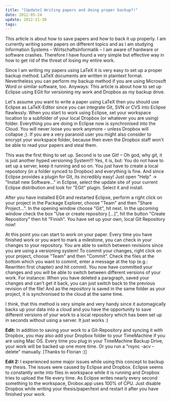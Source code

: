 ```yaml
---
title: "[Update] Writing papers and doing proper backup?!"
date: 2012-05-24
update: 2012-11-30
tags:
---
```

This article is about how to save papers and how to back it up properly. I am currently writing some papers on different topics and as I am studying Information Systems – Wirtschaftsinformatik – I am aware of hardware or software crashes. Therefore I have found a very simple but effective way in how to get rid of the threat of losing my entire work.

<!--more-->

Since I am writing my papers using LaTeX it is very easy to set up a proper backup method. LaTeX documents are written in plaintext format. Nevertheless you can perform my backup method if you are using Microsoft Word or similar software, too. Anyways: This article is about how to set up Eclipse using EGit for versioning my work and Dropbox as my backup drive.

Let's assume you want to write a paper using LaTeX then you should use Eclipse as LaTeX-Editor since you can integrate Git, SVN or CVS into Eclipse flawlessly. When you start to work using Eclipse, set your workspace location to a subfolder of your local Dropbox (or whatever you are using) folder. Everything you are doing in Eclipse now is synchronised into the Cloud. You will never loose you work anymore – unless Dropbox will collapse ;). If you are a very paranoid user you might also consider to encrypt your workspace folder, because then even the Dropbox staff won't be able to read your papers and steal them.

This was the first thing to set up. Second is to use Git! – Oh god, why git, it is just another hyped versioning System!!! Yes, it is, but: You do not have to set up a server, keep it running and so on. You just have to create a local repository (in a folder synced to Dropbox) and everything is fine. And since Eclipse provides a plugin for Git, its incredibly easy! Just open "Help" -&gt; "Install new Software..." in Eclipse, select the update site of your current Eclipse distribution and look for "EGit" plugin. Select it and install.

After you have installed EGit and restarted Eclipse, perform a right click on your project in the Package Explorer, choose "Team" and then "Share Project...". In the opening window choose "Git", hit next. In the upcoming window check the box "Use or create repository [...]", hit the button "Create Repository" then hit "Finish". You have set up your own, local Git Repository now!

At this point you can start to work on your paper. Every time you have finished work or you want to mark a milestone, you can check in your changes to your repository. You are able to switch between revisions since you are using a versioning system! To commit your changes, right click on your project, choose "Team" and then "Commit". Check the files at the bottom which you want to commit, enter a message at the top (e.g.: Rewritten first chapter) and hit commit. You now have committed your changes and you will be able to switch between different versions of your work. For instance: When you have deleted a paragraph, saved your changes and can't get it back, you can just switch back to the previous revision of the file! And as the repository is saved in the same folder as your project, it is synchronised to the cloud at the same time.

I think, that this method is very simple and very handy since it automagically backs up your data into a cloud and you have the opportunity to save different versions of your work to a local repository which has been set up in seconds without using a server. It just works :)
<p style="text-align: left;"><strong>Edit: </strong>In addition to saving your work to a Git-Repository and syncing it with Dropbox, you may also add your Dropbox folder to your TimeMachine if you are using Mac OS. Every time you plug in your TimeMachine Backup Drive, your work will be backed up one more time. Or you run a "rsync -acv –delete" manually. [Thanks to Florian :)]</p>
<p style="text-align: left;"><strong>Edit 2: </strong>I experienced some major issues while using this concept to backup my thesis. The issues were caused by Eclipse and Dropbox. Eclipse seems to constantly write into files in workspace while it is running and Dropbox tries to upload the file every time. As Eclipse writes nearly every second something to the workspace, Drobox.app uses 100% of CPU. Just disable Dropbox while writing your thesis/paper/text and restart it after you have finished your work.</p>